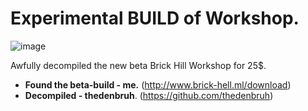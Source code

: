 # Experimental BUILD of Workshop.
![image](https://user-images.githubusercontent.com/83903792/182595889-7051752c-1689-40ce-afcc-3d4da2d3208e.png)

Awfully decompiled the new beta Brick Hill Workshop for 25$.

- **Found the beta-build - me.** (http://www.brick-hell.ml/download)
- **Decompiled - thedenbruh**. (https://github.com/thedenbruh)
